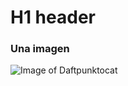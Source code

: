 # H1 header
### Una imagen
![Image of Daftpunktocat](https://octodex.github.com/images/universetocat.png)
